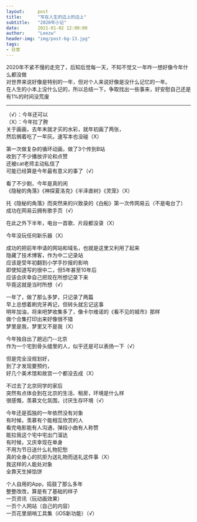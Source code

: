 ```yaml
---
layout:     post
title:      "写在人生的边上的边上"
subtitle:   "2020年小记"
date:       2021-01-02 12:00:00
author:     "Leezw"
header-img: "img/post-bg-13.jpg"
tags:
- 日常
---
```


>  
2020年不紧不慢的走完了，后知后觉每一天，不知不觉又一年咋一想好像今年什么都没做     
对世界来说好像是特别的一年，但对个人来说好像是没什么记忆的一年。    
在人生的小本上没什么记的，所以总结一下，争取找出一些事来，好安慰自己还是有1%的时间没荒废    

-------

（√）：今年还可以      
（X）：今年拉了胯      
关于画画，去年末就才买的水彩，就年初画了两张，      
然后搁着吃了一年灰。速写本也没碰（X）      

第一次做复杂的循环动画，做了3个传到B站      
收到了不少播放评论和点赞      
还被cat老师主动私信了      
可能已经算是今年最有意义的事了（√）      

看了不少剧，今年是真的闲      
《隐秘的角落》《神探夏洛克》《半泽直树》《灵笼》（X）      

托《隐秘的角落》而突然来的兴致录的《白船》第一次传网易云（不是电台了）      
成功在网易云拥有歌手页（√）      

在此之外下半年，电台一首歌、片段都没录（X）      

今年没玩任何新乐器（X）      

成功的把前年申请的网站和域名，也就是这里又利用了起来      
隐藏了技术博客，作为中二记录站      
应该是受年初翻到小学手抄报的影响      
即使知道写的很中二，但5年甚至10年后      
应该会庆幸自己把现在所想记录下来      
毕竟这就是当时所想（√）      

一年了，做了那么多梦，只记录了两篇      
早上总想着刷完牙再记，但转头就忘记这事      
明年加油，将来吧梦收集多了，像卡尔维诺的《看不见的城市》那样      
做个合集打印出来好像很不错      
梦里是我，梦里又不是我（X）      

今年独自出了趟远门--北京      
作为一个宅到骨头缝里的人，似乎还是可以表扬一下（√）      

但是完全没规划好，      
到了才发现要预约，      
好几个美术馆和故宫一个都没去成（X）      

不过去了北京同学的家后      
突然有点体会到在北京的生活、租房，环境是什么样      
很感慨，羡慕文化氛围，讨厌生存环境（√）      

今年还是孤独的一年依然没有对象      
有时候，羡慕有个能相互欣赏的人      
看完电影能有人沟通，弹段小曲有人称赞      
能拉我这个宅中宅出门溜达      
有时候，又庆幸现在单身      
不用为节日送什么礼物犯愁      
真的全身心的抗拒为送礼物而送礼这件事（X）      
我这样的人能处对象      
全靠天生掉馅饼      

个人自用的App，捣鼓了那么多年      
整整改改，算是有了基础的样子      
一页资讯（玩动画效果）      
一页个人网站（自己的内容）      
一页花里胡哨工具集（iOS新功能）（√）      











